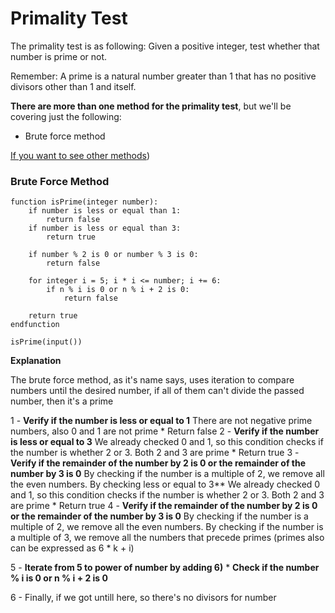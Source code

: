# Primality Test

The primality test is as following: Given a positive integer, test whether that number is prime or not. 

Remember: A prime is a natural number greater than 1 that has no positive divisors other than 1 and itself.

**There are more than one method for the primality test**, but we'll be covering just the following:

- Brute force method

[If you want to see other methods](https://en.wikipedia.org/wiki/Primality_test))

### Brute Force Method

```
function isPrime(integer number):
    if number is less or equal than 1:
        return false
    if number is less or equal than 3:
        return true

    if number % 2 is 0 or number % 3 is 0:
        return false

    for integer i = 5; i * i <= number; i += 6:
        if n % i is 0 or n % i + 2 is 0:
            return false

    return true
endfunction

isPrime(input())
```

**Explanation**

The brute force method, as it's name says, uses iteration to compare numbers until the desired number, if all of them can't divide the passed number, then it's a prime

1 - **Verify if the number is less or equal to 1** There are not negative prime numbers, also 0 and 1 are not prime
    * Return false
2 - **Verify if the number is less or equal to 3** We already checked 0 and 1, so this condition checks if the number is whether 2 or 3. Both 2 and 3 are prime
    * Return true
3 - **Verify if the remainder of the number by 2 is 0 or the remainder of the number by 3 is 0** By checking if the number is a multiple of 2, we remove all the even numbers. By checking  less or equal to 3** We already checked 0 and 1, so this condition checks if the number is whether 2 or 3. Both 2 and 3 are prime
    * Return true
4 - **Verify if the remainder of the number by 2 is 0 or the remainder of the number by 3 is 0** By checking if the number is a multiple of 2, we remove all the even numbers. By checking if the number is a multiple of 3, we remove all the numbers that precede primes (primes also can be expressed as 6 * k + i)

5 - **Iterate from 5 to power of number by adding 6)**
    * **Check if the number % i is 0 or n % i + 2 is 0**

6 - Finally, if we got untill here, so there's no divisors for number
